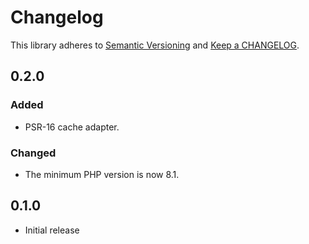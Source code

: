 # Changelog

This library adheres to [Semantic Versioning](https://semver.org/) and [Keep a CHANGELOG](https://keepachangelog.com/en/1.0.0/).

## 0.2.0

### Added

- PSR-16 cache adapter.

### Changed

- The minimum PHP version is now 8.1.

## 0.1.0

- Initial release
